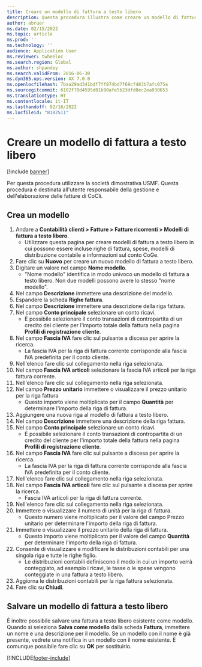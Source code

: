 ```yaml
---
title: Creare un modello di fattura a testo libero
description: Questa procedura illustra come creare un modello di fattura a testo libero.
author: abruer
ms.date: 02/15/2022
ms.topic: article
ms.prod: ''
ms.technology: ''
audience: Application User
ms.reviewer: twheeloc
ms.search.region: Global
ms.author: shpandey
ms.search.validFrom: 2016-06-30
ms.dyn365.ops.version: AX 7.0.0
ms.openlocfilehash: 7baa29ad341bdf7ff874bd7f69cf483b7afc075a
ms.sourcegitcommit: 6102f70d4595d01b90afe5b23dfd8ec2ea030653
ms.translationtype: HT
ms.contentlocale: it-IT
ms.lasthandoff: 02/16/2022
ms.locfileid: "8182511"
---
```

# <a name="create-a-free-text-invoice-template"></a>Creare un modello di fattura a testo libero

[!include [banner](../includes/banner.md)]

Per questa procedura utilizzare la società dimostrativa USMF. Questa procedura è destinata all'utente responsabile della gestione e dell'elaborazione delle fatture di CoCli.

## <a name="create-a-template"></a>Crea un modello

1. Andare a **Contabilità clienti > Fatture > Fatture ricorrenti > Modelli di fattura a testo libero**.
    * Utilizzare questa pagina per creare modelli di fattura a testo libero in cui possono essere incluse righe di fattura, spese, modelli di distribuzione contabile e informazioni sul conto CoGe.  
2. Fare clic su **Nuovo** per creare un nuovo modello di fattura a testo libero.
3. Digitare un valore nel campo **Nome modello**.
    * "Nome modello" identifica in modo univoco un modello di fattura a testo libero. Non due modelli possono avere lo stesso "nome modello".  
4. Nel campo **Descrizione** immettere una descrizione del modello.
5. Espandere la scheda **Righe fattura**.
6. Nel campo **Descrizione** immettere una descrizione della riga fattura.
7. Nel campo **Conto principale** selezionare un conto ricavi.
    * È possibile selezionare il conto transazioni di contropartita di un credito del cliente per l'importo totale della fattura nella pagina **Profili di registrazione cliente**.  
8. Nel campo **Fascia IVA** fare clic sul pulsante a discesa per aprire la ricerca.
    * La fascia IVA per la riga di fattura corrente corrisponde alla fascia IVA predefinita per il conto cliente.  
9. Nell'elenco fare clic sul collegamento nella riga selezionata.
10. Nel campo **Fascia IVA articoli** selezionare la fascia IVA articoli per la riga fattura corrente.
11. Nell'elenco fare clic sul collegamento nella riga selezionata.
12. Nel campo **Prezzo unitario** immettere o visualizzare il prezzo unitario per la riga fattura
    * Questo importo viene moltiplicato per il campo **Quantità** per determinare l'importo della riga di fattura.  
13. Aggiungere una nuova riga al modello di fattura a testo libero.
14. Nel campo **Descrizione** immettere una descrizione della riga fattura.
15. Nel campo **Conto principale** selezionare un conto ricavi.
    * È possibile selezionare il conto transazioni di contropartita di un credito del cliente per l'importo totale della fattura nella pagina **Profili di registrazione cliente**.  
16. Nel campo **Fascia IVA** fare clic sul pulsante a discesa per aprire la ricerca.
    * La fascia IVA per la riga di fattura corrente corrisponde alla fascia IVA predefinita per il conto cliente.  
17. Nell'elenco fare clic sul collegamento nella riga selezionata.
18. Nel campo **Fascia IVA articoli** fare clic sul pulsante a discesa per aprire la ricerca.
    * Fascia IVA articoli per la riga di fattura corrente.  
19. Nell'elenco fare clic sul collegamento nella riga selezionata.
20. Immettere o visualizzare il numero di unità per la riga di fattura.
    * Questo numero viene moltiplicato per il valore del campo Prezzo unitario per determinare l'importo della riga di fattura.  
21. Immettere o visualizzare il prezzo unitario della riga di fattura. 
    * Questo importo viene moltiplicato per il valore del campo **Quantità** per determinare l'importo della riga di fattura.  
22. Consente di visualizzare e modificare le distribuzioni contabili per una singola riga e tutte le righe figlio.
    * Le distribuzioni contabili definiscono il modo in cui un importo verrà conteggiato, ad esempio i ricavi, le tasse o le spese vengono conteggiate in una fattura a testo libero.  
23. Aggiorna le distribuzioni contabili per la riga fattura selezionata.
24. Fare clic su **Chiudi**.

## <a name="save-a-free-text-invoice-as-a-template"></a>Salvare un modello di fattura a testo libero
È inoltre possibile salvare una fattura a testo libero esistente come modello. Quando si seleziona **Salva come modello** dalla scheda **Fattura**, immettere un nome e una descrizione per il modello. Se un modello con il nome è già presente, vedrete una notifica in un modello con il nome esistente. È comunque possibile fare clic su **OK** per sostituirlo. 


[!INCLUDE[footer-include](../../includes/footer-banner.md)]
